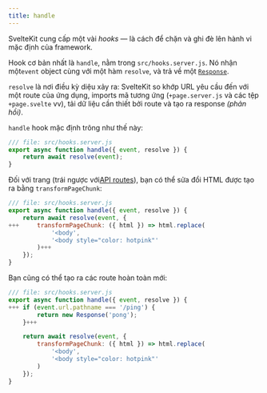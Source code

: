 ```yaml
---
title: handle
---
```


SvelteKit cung cấp một vài _hooks_ — là cách để chặn và ghi đè lên hành vi mặc định của framework.

Hook cơ bản nhất là `handle`, nằm trong `src/hooks.server.js`. Nó nhận một`event` object cùng với một hàm `resolve`, và trả về một [`Response`](https://developer.mozilla.org/en-US/docs/Web/API/Response).

`resolve` là nơi điều kỳ diệu xảy ra: SvelteKit so khớp URL yêu cầu đến với một route của ứng dụng, imports mã tương ứng (`+page.server.js` và các tệp `+page.svelte` vv), tải dữ liệu cần thiết bởi route và tạo ra response _(phản hồi)_.

`handle` hook mặc định trông như thế này:

```js
/// file: src/hooks.server.js
export async function handle({ event, resolve }) {
	return await resolve(event);
}
```

Đối với trang (trái ngược với[API routes](get-handlers)), bạn có thể sửa đổi HTML được tạo ra bằng `transformPageChunk`:

```js
/// file: src/hooks.server.js
export async function handle({ event, resolve }) {
	return await resolve(event, {
+++		transformPageChunk: ({ html }) => html.replace(
			'<body',
			'<body style="color: hotpink"'
		)+++
	});
}
```

Bạn cũng có thể tạo ra các route hoàn toàn mới:

```js
/// file: src/hooks.server.js
export async function handle({ event, resolve }) {
+++	if (event.url.pathname === '/ping') {
		return new Response('pong');
	}+++

	return await resolve(event, {
		transformPageChunk: ({ html }) => html.replace(
			'<body',
			'<body style="color: hotpink"'
		)
	});
}
```